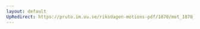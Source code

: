 ```yaml
---
layout: default
UpRedirect: https://pruto.im.uu.se/riksdagen-motions-pdf/1870/mot_1870__ak__67/mot_1870__ak__67-002.pdf
---
```

